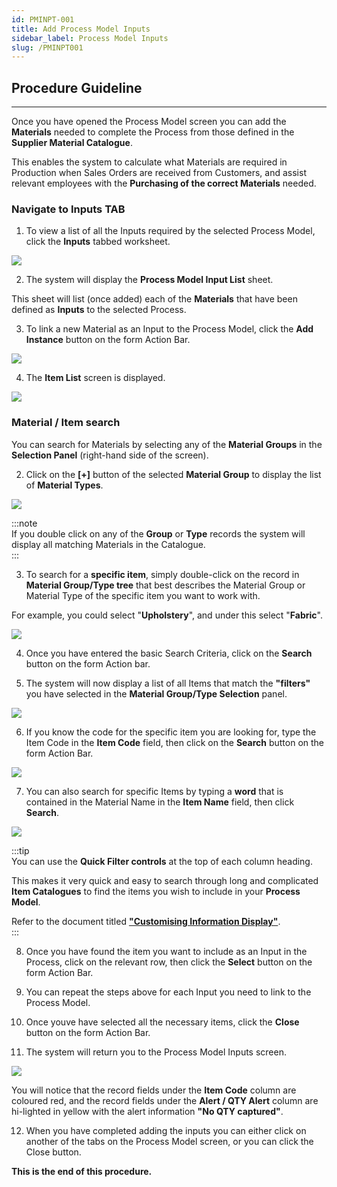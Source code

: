```yaml
---
id: PMINPT-001
title: Add Process Model Inputs 
sidebar_label: Process Model Inputs 
slug: /PMINPT001
---
```

## Procedure Guideline
___

Once you have opened the Process Model screen you can add the **Materials** needed to complete the Process from those defined in the **Supplier Material Catalogue**.  

This enables the system to calculate what Materials are required in Production when Sales Orders are received from Customers, and assist relevant employees with the **Purchasing of the correct Materials** needed.

### Navigate to Inputs TAB  

1.  To view a list of all the Inputs required by the selected Process Model, click the **Inputs** tabbed worksheet.  
	
![](../static/img/docs/PMINPT-001/image01.png)  

2.  The system will display the **Process Model Input List** sheet.  

This sheet will list (once added) each of the **Materials** that have been defined as **Inputs** to the selected Process.  

<!-- 4. You can click the column headings to sort the information. You will notice that the grid displays both the Material Type (such as Wood) and the specific Material Instance (such as Chipboard, 2750mm x 1830mm x 16mm) for each input listed.   -->

3.  To link a new Material as an Input to the Process Model, click the **Add Instance** button on the form Action Bar.  

![](../static/img/docs/PMINPT-001/image02.png)  

4.  The **Item List** screen is displayed.  

![](../static/img/docs/PMINPT-001/image03.png)  

### Material / Item search  

You can search for Materials by selecting any of the **Material Groups** in the **Selection Panel** (right-hand side of the screen).  

2.  Click on the **[+]** button of the selected **Material Group** to display the list of **Material Types**.

![](../static/img/docs/SAF-442/image12.png)  

:::note  
If you double click on any of the **Group** or **Type** records the system will display all matching Materials in the Catalogue.  
:::  

3.  To search for a **specific item**, simply double-click on the record in **Material Group/Type tree** that best describes the Material Group or Material Type of the specific item you want to work with.  

For example, you could select "**Upholstery**", and under this select "**Fabric**".  

![](../static/img/docs/PMINPT-001/image04.png)  

4.  Once you have entered the basic Search Criteria, click on the **Search** button on the form Action bar.  

5.  The system will now display a list of all Items that match the **"filters"** you have selected in the **Material Group/Type Selection** panel.  

![](../static/img/docs/PMINPT-001/image05.png)  

6.  If you know the code for the specific item you are looking for, type the Item Code in the **Item Code** field, then click on the **Search** button on the form Action Bar.  

![](../static/img/docs/PMINPT-001/image06.png)  

7.  You can also search for specific Items by typing a **word** that is contained in the Material Name in the **Item Name** field, then click **Search**.  

![](../static/img/docs/PMINPT-001/image07.png)  

:::tip  
You can use the **Quick Filter controls** at the top of each column heading.  

This makes it very quick and easy to search through long and complicated **Item Catalogues** to find the items you wish to include in your **Process Model**.  

Refer to the document titled **["Customising Information Display"](https://sense-i.co/docs/LST004)**.  
:::  

8.  Once you have found the item you want to include as an Input in the Process, click on the relevant row, then click the **Select** button on the form Action Bar.  

9.  You can repeat the steps above for each Input you need to link to the Process Model.  

10. Once youve have selected all the necessary items, click the **Close** button on the form Action Bar.  

11. The system will return you to the Process Model Inputs screen.  

![](../static/img/docs/PMINPT-001/image08.png)  

You will notice that the record fields under the **Item Code** column are coloured red, and the record fields under the **Alert / QTY Alert** column are hi-lighted in yellow with the alert information **"No QTY captured"**. 

<!-- You will notice that the Material Type you selected in step 7 and 8 is displayed in the list. If you look at the information in the grid you will see that two of the columns have the headings Resource Type and Input. The Resource Type column displays the name of the Type of Material you have linked as an Input. If the name displayed in the Input column is the same as the name displayed in the Type column, this is an indication that you have not defined the specific Material needed. You can leave the input set at the Material Type level, but only if the Output displayed in the Selected Output field is set at the Product Type level.   -->

<!-- ![](../static/img/docs/PMD-003/image4.png)  

10. To link the Process Model to a specific Input, click the Material Type row in the grid and then click the Substitute Input button on the Form Bar.  

11. The system will display a screen titled Select Input Instance so that you can search for the specific Material you wish to link to the Process Model.  

![](../static/img/docs/PMD-003/image5.png)  

12. You can scroll down the list of Materials to select the specific Material you wish to link to the Process Model. If the use of dictionaries have been defined and you want to search for a specific Material from a long list of records in the grid, click the Advanced Search button.  

13. The system will display the names of the dictionaries so that you can select words that best describe the Material you wish to link to the Process Model.  

14. Then click the Search button on the Form Bar.  

15. The system will then reduce the list to show only those Materials match the search criteria you have entered. Click on the specific Material you want to link to the Process Model.  

16. Then click the Select button on the Form Bar.  

17. The system will return to the Process Model Input Screen and display the name of the specific Material in the Input Grid.  

![](../static/img/docs/PMD-003/image06.png)  

18. You can repeat the steps above for each Input you need to link to the Process Model.   -->

12. When you have completed adding the inputs you can either click on another of the tabs on the Process Model screen, or you can click the Close button.  

**This is the end of this procedure.**
